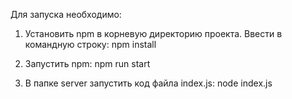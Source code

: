 Для запуска необходимо:
1) Установить npm в корневую директорию проекта. Ввести в командную строку:
npm install

2) Запустить npm:
npm run start

3) В папке server запустить код файла index.js:
node index.js